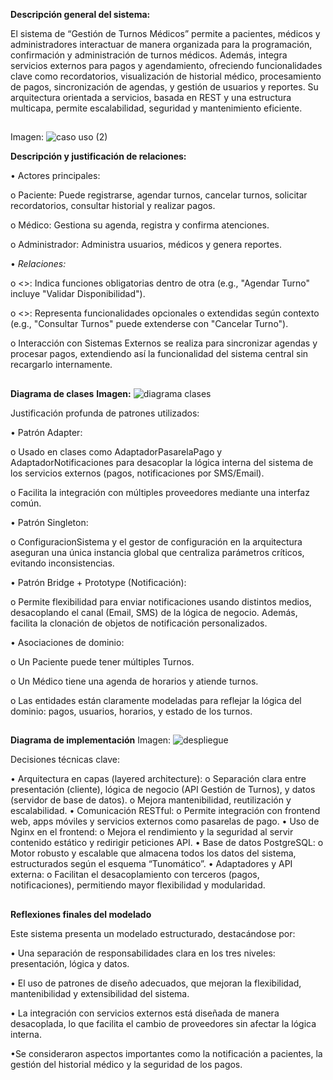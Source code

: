 **Descripción general del sistema:**

El sistema de “Gestión de Turnos Médicos” permite a pacientes, médicos y administradores interactuar de manera organizada para la programación, confirmación y administración de turnos médicos. Además, integra servicios externos para pagos y agendamiento, ofreciendo funcionalidades clave como recordatorios, visualización de historial médico, procesamiento de pagos, sincronización de agendas, y gestión de usuarios y reportes. Su arquitectura orientada a servicios, basada en REST y una estructura multicapa, permite escalabilidad, seguridad y mantenimiento eficiente.
##
Imagen:
![caso uso (2)](https://github.com/user-attachments/assets/f99b71c5-d3ed-4ac5-832d-94e033def7b0)


**Descripción y justificación de relaciones:**

•	Actores principales:

o	Paciente: Puede registrarse, agendar turnos, cancelar turnos, solicitar recordatorios, consultar historial y realizar pagos.

o	Médico: Gestiona su agenda, registra y confirma atenciones.

o	Administrador: Administra usuarios, médicos y genera reportes.

•	*Relaciones:*

o	<<include>>: Indica funciones obligatorias dentro de otra (e.g., "Agendar Turno" incluye "Validar Disponibilidad").

o	<<extend>>: Representa funcionalidades opcionales o extendidas según contexto (e.g., "Consultar Turnos" puede extenderse con "Cancelar Turno").

o	Interacción con Sistemas Externos se realiza para sincronizar agendas y procesar pagos, extendiendo así la funcionalidad del sistema central sin recargarlo internamente.
##

**Diagrama de clases**
**Imagen:**
![diagrama clases](https://github.com/user-attachments/assets/0e1e9c70-77fd-494c-8538-3e6ffb1d22c8)


Justificación profunda de patrones utilizados:

•	Patrón Adapter:

o	Usado en clases como AdaptadorPasarelaPago y AdaptadorNotificaciones para desacoplar la lógica interna del sistema de los servicios externos (pagos, notificaciones por SMS/Email).

o	Facilita la integración con múltiples proveedores mediante una interfaz común.

•	Patrón Singleton:

o	ConfiguracionSistema y el gestor de configuración en la arquitectura aseguran una única instancia global que centraliza parámetros críticos, evitando inconsistencias.

•	Patrón Bridge + Prototype (Notificación):

o	Permite flexibilidad para enviar notificaciones usando distintos medios, desacoplando el canal (Email, SMS) de la lógica de negocio. Además, facilita la clonación de objetos de notificación personalizados.

•	Asociaciones de dominio:

o	Un Paciente puede tener múltiples Turnos.

o	Un Médico tiene una agenda de horarios y atiende turnos.

o	Las entidades están claramente modeladas para reflejar la lógica del dominio: pagos, usuarios, horarios, y estado de los turnos.
##

**Diagrama de implementación**
Imagen:
![despliegue](https://github.com/user-attachments/assets/54c9001c-d73d-487d-b66b-499a826aca93)


Decisiones técnicas clave:

•	Arquitectura en capas (layered architecture):
o	Separación clara entre presentación (cliente), lógica de negocio (API Gestión de Turnos), y datos (servidor de base de datos).
o	Mejora mantenibilidad, reutilización y escalabilidad.
•	Comunicación RESTful:
o	Permite integración con frontend web, apps móviles y servicios externos como pasarelas de pago.
•	Uso de Nginx en el frontend:
o	Mejora el rendimiento y la seguridad al servir contenido estático y redirigir peticiones API.
•	Base de datos PostgreSQL:
o	Motor robusto y escalable que almacena todos los datos del sistema, estructurados según el esquema “Tunomático”.
•	Adaptadores y API externa:
o	Facilitan el desacoplamiento con terceros (pagos, notificaciones), permitiendo mayor flexibilidad y modularidad.

##
**Reflexiones finales del modelado**

Este sistema presenta un modelado estructurado, destacándose por:

•	Una separación de responsabilidades clara en los tres niveles: presentación, lógica y datos.

•	El uso de patrones de diseño adecuados, que mejoran la flexibilidad, mantenibilidad y extensibilidad del sistema.

•	La integración con servicios externos está diseñada de manera desacoplada, lo que facilita el cambio de proveedores sin afectar la lógica interna.

•Se consideraron aspectos importantes como la notificación a pacientes, la gestión del historial médico y la seguridad de los pagos.


